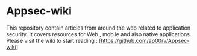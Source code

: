 # Appsec-wiki
This repository contain articles from around the web related to application security. It covers resources for Web , mobile and also native applications. Please visit the wiki to start reading : [https://github.com/ap00rv/Appsec-wiki]
